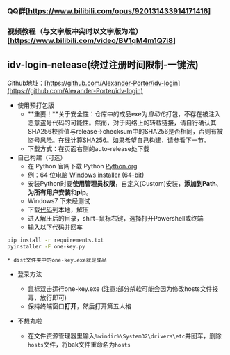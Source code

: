 ### QQ群[https://www.bilibili.com/opus/920131433914171416]
### 视频教程（与文字版冲突时以文字版为准）[https://www.bilibili.com/video/BV1qM4m1Q7i8]

## idv-login-netease(绕过注册时间限制-一键法)

Github地址：[https://github.com/Alexander-Porter/idv-login](https://github.com/Alexander-Porter/idv-login)

* 使用预打包版
    * **重要！**关于安全性：仓库中的成品exe为*自动化*打包，不存在被注入恶意盗号代码的可能性。然而，对于网络上的转载链接，请自行确认其SHA256校验值与release->checksum中的SHA256是否相同，否则有被盗号风险。[在线计算SHA256](https://www.metools.info/code/c92.html)。如果希望自己构建，请参看下一节。
    * 下载方式：在页面右侧的auto-release处下载
* 自己构建（可选）
    * 在 Python 官网下载 Python [Python.org](https://www.python.org/downloads/release/python-3123/)
    * 例：64 位电脑 [Windows installer (64-bit)](https://www.python.org/ftp/python/3.12.3/python-3.12.3-amd64.exe)
    * 安装Python时要**使用管理员权限**，自定义(Custom)安装，**添加到Path**、**为所有用户安装**和**pip**。
    * Windows7 下未经测试
    * 下载[代码](https://github.com/Alexander-Porter/idv-login/archive/refs/heads/one-key.zip)到本地，解压
    * 进入解压后的目录，shift+鼠标右键，选择打开Powershell或终端
    * 输入以下代码并回车
```bash
pip install -r requirements.txt
pyinstaller -F one-key.py
```
    * dist文件夹中的one-key.exe就是成品


* 登录方法
    * 鼠标双击运行one-key.exe (注意:部分杀软可能会因为修改hosts文件报毒，放行即可)
    * 保持终端窗口**打开**，然后打开第五人格

* 不想丸啦
    * 在文件资源管理器里输入`%windir%\System32\drivers\etc`并回车，删除`hosts`文件，将bak文件重命名为`hosts`
